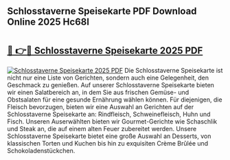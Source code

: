 ## Schlosstaverne Speisekarte PDF Download Online 2025 Hc68l

# <h2><a href="http://gcdrhr.nevu.top/?p=Schlosstaverne+Speisekarte">🔗 👉🔴 Schlosstaverne Speisekarte 2025 PDF</a></h2>

[![Schlosstaverne Speisekarte 2025 PDF](https://i.imgur.com/dBaPXMq.png)](http://gcdrhr.nevu.top/?p=Schlosstaverne+Speisekarte)
Die Schlosstaverne Speisekarte ist nicht nur eine Liste von Gerichten, sondern auch eine Gelegenheit, den Geschmack zu genießen. Auf unserer Schlosstaverne Speisekarte bieten wir einen Salatbereich an, in dem Sie aus frischen Gemüse- und Obstsalaten für eine gesunde Ernährung wählen können. Für diejenigen, die Fleisch bevorzugen, bieten wir eine Auswahl an Gerichten auf der Schlosstaverne Speisekarte an: Rindfleisch, Schweinefleisch, Huhn und Fisch. Unseren Auserwählten bieten wir Gourmet-Gerichte wie Schaschlik und Steak an, die auf einem alten Feuer zubereitet werden. Unsere Schlosstaverne Speisekarte bietet eine große Auswahl an Desserts, von klassischen Torten und Kuchen bis hin zu exquisiten Crème Brûlée und Schokoladenstückchen.
